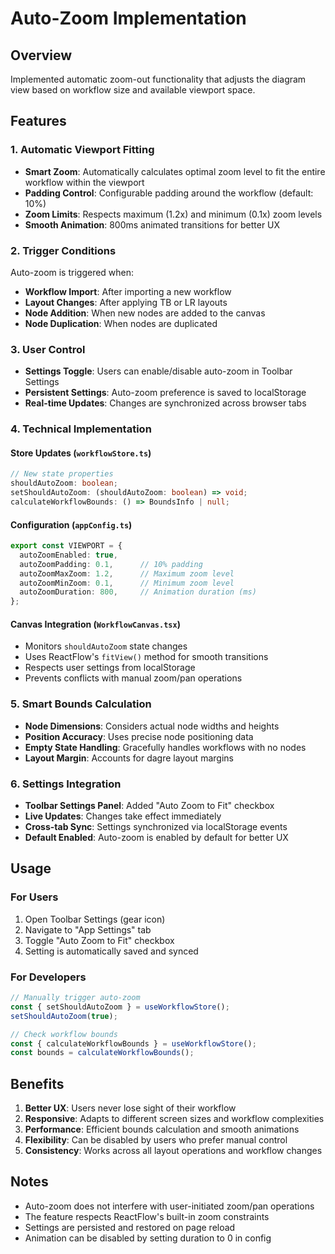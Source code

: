 # Auto-Zoom Implementation

## Overview
Implemented automatic zoom-out functionality that adjusts the diagram view based on workflow size and available viewport space.

## Features

### 1. Automatic Viewport Fitting
- **Smart Zoom**: Automatically calculates optimal zoom level to fit the entire workflow within the viewport
- **Padding Control**: Configurable padding around the workflow (default: 10%)
- **Zoom Limits**: Respects maximum (1.2x) and minimum (0.1x) zoom levels
- **Smooth Animation**: 800ms animated transitions for better UX

### 2. Trigger Conditions
Auto-zoom is triggered when:
- **Workflow Import**: After importing a new workflow
- **Layout Changes**: After applying TB or LR layouts  
- **Node Addition**: When new nodes are added to the canvas
- **Node Duplication**: When nodes are duplicated

### 3. User Control
- **Settings Toggle**: Users can enable/disable auto-zoom in Toolbar Settings
- **Persistent Settings**: Auto-zoom preference is saved to localStorage
- **Real-time Updates**: Changes are synchronized across browser tabs

### 4. Technical Implementation

#### Store Updates (`workflowStore.ts`)
```typescript
// New state properties
shouldAutoZoom: boolean;
setShouldAutoZoom: (shouldAutoZoom: boolean) => void;
calculateWorkflowBounds: () => BoundsInfo | null;
```

#### Configuration (`appConfig.ts`)
```typescript
export const VIEWPORT = {
  autoZoomEnabled: true,
  autoZoomPadding: 0.1,      // 10% padding
  autoZoomMaxZoom: 1.2,      // Maximum zoom level
  autoZoomMinZoom: 0.1,      // Minimum zoom level
  autoZoomDuration: 800,     // Animation duration (ms)
};
```

#### Canvas Integration (`WorkflowCanvas.tsx`)
- Monitors `shouldAutoZoom` state changes
- Uses ReactFlow's `fitView()` method for smooth transitions
- Respects user settings from localStorage
- Prevents conflicts with manual zoom/pan operations

### 5. Smart Bounds Calculation
- **Node Dimensions**: Considers actual node widths and heights
- **Position Accuracy**: Uses precise node positioning data
- **Empty State Handling**: Gracefully handles workflows with no nodes
- **Layout Margin**: Accounts for dagre layout margins

### 6. Settings Integration
- **Toolbar Settings Panel**: Added "Auto Zoom to Fit" checkbox
- **Live Updates**: Changes take effect immediately
- **Cross-tab Sync**: Settings synchronized via localStorage events
- **Default Enabled**: Auto-zoom is enabled by default for better UX

## Usage

### For Users
1. Open Toolbar Settings (gear icon)
2. Navigate to "App Settings" tab
3. Toggle "Auto Zoom to Fit" checkbox
4. Setting is automatically saved and synced

### For Developers
```typescript
// Manually trigger auto-zoom
const { setShouldAutoZoom } = useWorkflowStore();
setShouldAutoZoom(true);

// Check workflow bounds
const { calculateWorkflowBounds } = useWorkflowStore();
const bounds = calculateWorkflowBounds();
```

## Benefits
1. **Better UX**: Users never lose sight of their workflow
2. **Responsive**: Adapts to different screen sizes and workflow complexities
3. **Performance**: Efficient bounds calculation and smooth animations
4. **Flexibility**: Can be disabled by users who prefer manual control
5. **Consistency**: Works across all layout operations and workflow changes

## Notes
- Auto-zoom does not interfere with user-initiated zoom/pan operations
- The feature respects ReactFlow's built-in zoom constraints
- Settings are persisted and restored on page reload
- Animation can be disabled by setting duration to 0 in config
